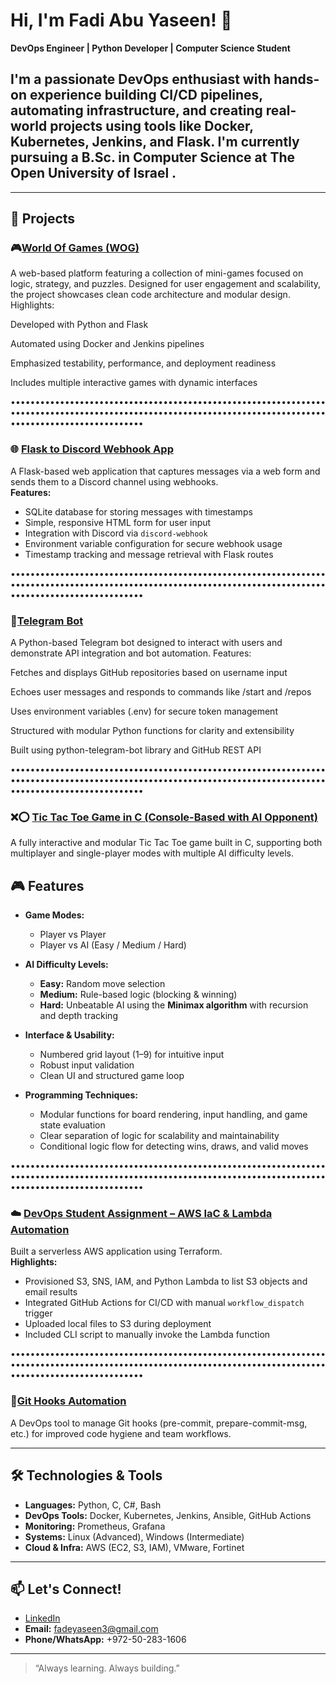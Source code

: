 # Hi, I'm Fadi Abu Yaseen! 👋

**DevOps Engineer | Python Developer | Computer Science Student**

I'm a passionate DevOps enthusiast with hands-on experience building CI/CD pipelines, automating infrastructure, and creating real-world projects using tools like Docker, Kubernetes, Jenkins, and Flask. I'm currently pursuing a B.Sc. in Computer Science at The Open University of Israel .
---
---

## 🚀 Projects
### 🎮[World Of Games (WOG)](https://github.com/Fadi7AY/wog_3.0)
A web-based platform featuring a collection of mini-games focused on logic, strategy, and puzzles. Designed for user engagement and scalability, the project showcases clean code architecture and modular design.
Highlights:

Developed with Python and Flask

Automated using Docker and Jenkins pipelines

Emphasized testability, performance, and deployment readiness

Includes multiple interactive games with dynamic interfaces

•••••••••••••••••••••••••••••••••••••••••••••••••••••••••••••••••••••••••••••••••••••••••••••••••••••••••••••••••••••••••••••••••••••••••••••••••••••••••••
### 🌐 [Flask to Discord Webhook App](https://github.com/Fadi7AY/flask-to-discord)  
A Flask-based web application that captures messages via a web form and sends them to a Discord channel using webhooks.  
**Features:**
- SQLite database for storing messages with timestamps  
- Simple, responsive HTML form for user input  
- Integration with Discord via `discord-webhook`  
- Environment variable configuration for secure webhook usage  
- Timestamp tracking and message retrieval with Flask routes  

•••••••••••••••••••••••••••••••••••••••••••••••••••••••••••••••••••••••••••••••••••••••••••••••••••••••••••••••••••••••••••••••••••••••••••••••••••••••••••

### 🤖[Telegram Bot](https://github.com/Fadi7AY/Telegram_bot)
A Python-based Telegram bot designed to interact with users and demonstrate API integration and bot automation.
Features:

Fetches and displays GitHub repositories based on username input

Echoes user messages and responds to commands like /start and /repos

Uses environment variables (.env) for secure token management

Structured with modular Python functions for clarity and extensibility

Built using python-telegram-bot library and GitHub REST API

•••••••••••••••••••••••••••••••••••••••••••••••••••••••••••••••••••••••••••••••••••••••••••••••••••••••••••••••••••••••••••••••••••••••••••••••••••••••••••

### ❌⭕ [Tic Tac Toe Game in C (Console-Based with AI Opponent)](https://github.com/Fadi7AY/TicTacToe)

A fully interactive and modular Tic Tac Toe game built in C, supporting both multiplayer and single-player modes with multiple AI difficulty levels.

## 🎮 Features

- **Game Modes:**
  - Player vs Player
  - Player vs AI (Easy / Medium / Hard)

- **AI Difficulty Levels:**
  - **Easy:** Random move selection  
  - **Medium:** Rule-based logic (blocking & winning)  
  - **Hard:** Unbeatable AI using the **Minimax algorithm** with recursion and depth tracking

- **Interface & Usability:**
  - Numbered grid layout (1–9) for intuitive input
  - Robust input validation
  - Clean UI and structured game loop

- **Programming Techniques:**
  - Modular functions for board rendering, input handling, and game state evaluation
  - Clear separation of logic for scalability and maintainability
  - Conditional logic flow for detecting wins, draws, and valid moves
 
•••••••••••••••••••••••••••••••••••••••••••••••••••••••••••••••••••••••••••••••••••••••••••••••••••••••••••••••••••••••••••••••••••••••••••••••••••••••••••
  
### ☁️ [DevOps Student Assignment – AWS IaC & Lambda Automation](https://github.com/Fadi7AY/DevOps_Assignment)
Built a serverless AWS application using Terraform.  
**Highlights:**
- Provisioned S3, SNS, IAM, and Python Lambda to list S3 objects and email results  
- Integrated GitHub Actions for CI/CD with manual `workflow_dispatch` trigger  
- Uploaded local files to S3 during deployment  
- Included CLI script to manually invoke the Lambda function  

•••••••••••••••••••••••••••••••••••••••••••••••••••••••••••••••••••••••••••••••••••••••••••••••••••••••••••••••••••••••••••••••••••••••••••••••••••••••••••

### 🔧[Git Hooks Automation](https://github.com/Fadi7AY/GitHooksProj)
A DevOps tool to manage Git hooks (pre-commit, prepare-commit-msg, etc.) for improved code hygiene and team workflows.

---

## 🛠️ Technologies & Tools

- **Languages:** Python, C, C#, Bash
- **DevOps Tools:** Docker, Kubernetes, Jenkins, Ansible, GitHub Actions
- **Monitoring:** Prometheus, Grafana
- **Systems:** Linux (Advanced), Windows (Intermediate)
- **Cloud & Infra:** AWS (EC2, S3, IAM), VMware, Fortinet

---

## 📫 Let's Connect!

- [LinkedIn](https://www.linkedin.com/in/fadiabuyaseen/)
- **Email:** fadeyaseen3@gmail.com
- **Phone/WhatsApp:** +972-50-283-1606

---

> “Always learning. Always building.”
